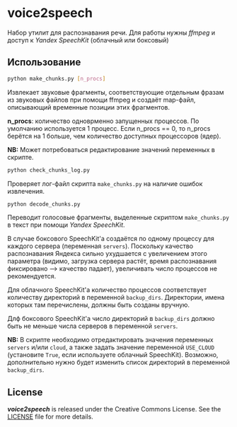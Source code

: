 # voice2speech

Набор утилит для распознавания речи. Для работы нужны *ffmpeg* и доступ к
*Yandex SpeechKit* (облачный или боксовый)

## Использование

```sh
python make_chunks.py [n_procs]
```
Извлекает звуковые фрагменты, соответствующие отдельным фразам из звуковых
файлов при помощи ffmpeg и создаёт map-файл, описывающий временные позиции
этих фрагментов.

**n_procs**: количество одноврменно запущенных процессов. По умолчанию
используется 1 процесс. Если n_procs == 0, то n_procs берётся на 1
больше, чем количество доступных процессоров (ядер).

**NB:** Может потребоваться редактирование значений переменных в скрипте.

```sh
python check_chunks_log.py
```
Проверяет лог-файл скрипта `make_chunks.py` на наличие ошибок извлечения.

```sh
python decode_chunks.py
```
Переводит голосовые фрагменты, выделенные скриптом `make_chunks.py` в текст
при помощи *Yandex SpeechKit*.

В случае боксового SpeechKit'а создаётся по одному процессу для каждого
сервера (переменная `servers`). Поскольку качество распознавания Яндекса
сильно ухудшается с увеличением этого параметра (видимо, загрузка сервера
растёт, время распознавания фиксировано --> качество падает), увеличивать
число процессов не рекомендуется.

Для облачного SpeechKit'а количество процессов соответствует количеству
директорий в переменной `backup_dirs`. Директории, имена которых там
перечислены, должны быть созданы вручную.

Длф боксового SpeechKit'а число директорий в `backup_dirs` должно быть не
меньше числа серверов в переменной `servers`.

**NB:** В скрипте необходимо отредактировать значения переменных `servers`
и/или `cloud`, а также задать значение переменной `USE_CLOUD` (установите
`True`, если используете облачный SpeechKit). Возможно, дополнительно нужно
будет изменить список директорий в переменной `backup_dirs`.


## License

***voice2speech*** is released under the Creative Commons License. See the
[LICENSE](https://github.com/fostroll/voice2speech/blob/master/LICENSE) file
for more details.
